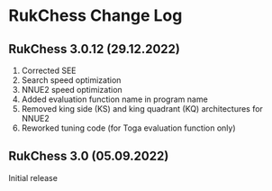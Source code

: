 # RukChess Change Log

## RukChess 3.0.12 (29.12.2022)

1. Corrected SEE
2. Search speed optimization
3. NNUE2 speed optimization
4. Added evaluation function name in program name
5. Removed king side (KS) and king quadrant (KQ) architectures for NNUE2
6. Reworked tuning code (for Toga evaluation function only)

## RukChess 3.0 (05.09.2022)

Initial release
